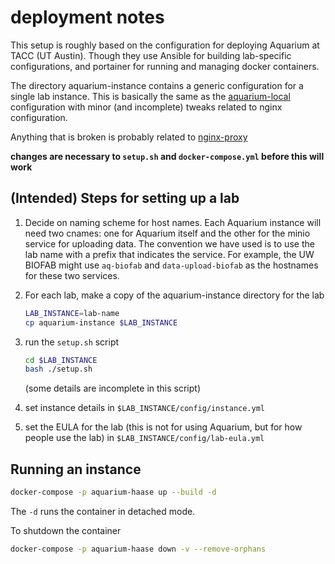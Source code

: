 # deployment notes

This setup is roughly based on the configuration for deploying Aquarium at TACC (UT Austin).
Though they use Ansible for building lab-specific configurations, and portainer for running and managing docker containers.

The directory aquarium-instance contains a generic configuration for a single lab instance.
This is basically the same as the [aquarium-local](https://github.com/klavinslab/aquarium-local) configuration with minor (and  incomplete) tweaks related to nginx configuration.

Anything that is broken is probably related to [nginx-proxy](https://github.com/jwilder/nginx-proxy)

**changes are necessary to `setup.sh` and `docker-compose.yml` before this will work**

## (Intended) Steps for setting up a lab

1. Decide on naming scheme for host names.
   Each Aquarium instance will need two cnames: one for Aquarium itself and the other for the minio service for uploading data.
   The convention we have used is to use the lab name with a prefix that indicates the service.
   For example, the UW BIOFAB might use `aq-biofab` and `data-upload-biofab` as the hostnames for these two services.

2. For each lab, make a copy of the aquarium-instance directory for the lab

   ```bash
   LAB_INSTANCE=lab-name
   cp aquarium-instance $LAB_INSTANCE
   ```

3. run the `setup.sh` script

   ```bash
   cd $LAB_INSTANCE
   bash ./setup.sh
   ```

   (some details are incomplete in this script)

4. set instance details in `$LAB_INSTANCE/config/instance.yml`

5. set the EULA for the lab (this is not for using Aquarium, but for how people use the lab) in `$LAB_INSTANCE/config/lab-eula.yml`


## Running an instance

```bash
docker-compose -p aquarium-haase up --build -d
```

The `-d` runs the container in detached mode.

To shutdown the container

```bash
docker-compose -p aquarium-haase down -v --remove-orphans
```





